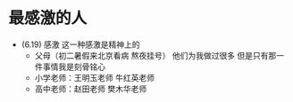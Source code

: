 # 最感激的人

- (6.19) 感激 这一种感激是精神上的
    - 父母（初二暑假来北京看病 熬夜挂号） 他们为我做过很多 但是只有那一件事情我是刻骨铭心
    - 小学老师：王明玉老师 牛红英老师
    - 高中老师：赵田老师 樊木华老师
